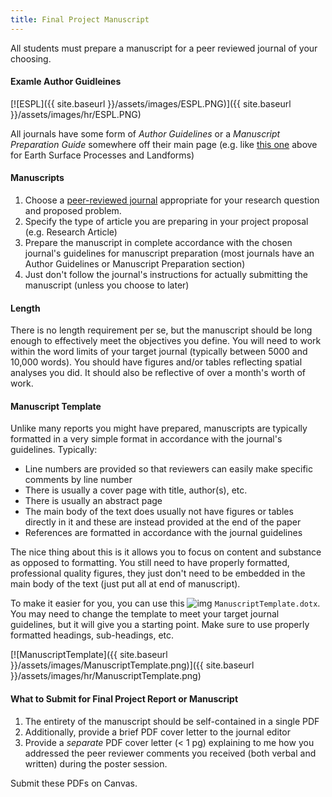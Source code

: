 ```yaml
---
title: Final Project Manuscript
---
```


All students must prepare a manuscript for a peer reviewed journal of your choosing.

#### Examle Author Guidleines

[![ESPL]({{ site.baseurl }}/assets/images/ESPL.PNG)]({{ site.baseurl }}/assets/images/hr/ESPL.PNG)

All journals have some form of *Author Guidelines* or a *Manuscript Preparation Guide* somewhere off their main page (e.g. like [this one](http://onlinelibrary.wiley.com/journal/10.1002/%28ISSN%291096-9837/homepage/ForAuthors.html) above for Earth Surface Processes and Landforms)

#### Manuscripts

1. Choose a [peer-reviewed journal](http://libguides.usu.edu/content.php?pid=176243&sid=1484018) appropriate for your research question and proposed problem.
2. Specify the type of article you are preparing in your project proposal (e.g. Research Article)
3. Prepare the manuscript in complete accordance with the chosen journal's guidelines for manuscript preparation (most journals have an Author Guidelines or Manuscript Preparation section)
4. Just don't follow the journal's instructions for actually submitting the manuscript (unless you choose to later)

#### 

#### Length

There is no length requirement per se, but the  manuscript should be long enough to effectively meet the objectives you define. You will need to work within the word limits of your target journal  (typically between 5000 and 10,000 words).  You should have figures and/or tables reflecting spatial analyses you did. It should also be reflective of over a month's worth of work. 

#### Manuscript Template

Unlike many reports you might have prepared, manuscripts are typically formatted in a very simple format in accordance with the journal's guidelines. Typically:

- Line numbers are provided so that reviewers can easily make specific comments by line number
- There is usually a cover page with title, author(s), etc.
- There is usually an abstract page
- The main body of the text does usually not have figures or tables directly in it and these are instead provided at the end of the paper
- References are formatted in accordance with the journal guidelines

The nice thing about this is it allows you to focus on content and substance as opposed to formatting. You still need to have properly formatted, professional quality figures, they just don't need to be embedded in the main body of the text (just put all at end of manuscript).

To make it easier for you, you can use this ![img](http://gis.joewheaton.org/_/rsrc/1364185596506/assignments/project/final-report-or-manuscripts/small_word_icon.gif)  `ManuscriptTemplate.dotx`. You may need to change the template to meet your target journal guidelines, but it will give you a starting point. Make sure to use properly formatted headings, sub-headings, etc.

[![ManuscriptTemplate]({{ site.baseurl }}/assets/images/ManuscriptTemplate.png)]({{ site.baseurl }}/assets/images/hr/ManuscriptTemplate.png)

#### What to Submit for Final Project Report or Manuscript

1. The entirety of the manuscript should be self-contained in a single PDF
2. Additionally, provide a brief PDF cover letter to the journal editor
3. Provide  a *separate* PDF cover letter (< 1 pg) explaining to me how you addressed the peer reviewer comments you received (both verbal and written) during the poster session. 

Submit these PDFs on Canvas. 

